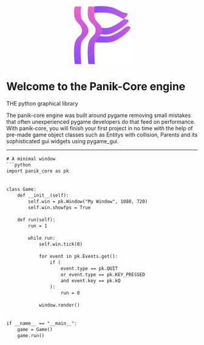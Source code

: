 <p align="center">
  <img src="https://github.com/RedRyan5154/panik-core/blob/master/asstes/logo.png?raw=true" alt="Panik-Core's logo"/>
</p>

# Welcome to the Panik-Core engine

THE python graphical library

The panik-core engine was built around pygame removing small mistakes that often unexperienced pygame developers do that feed on performance.  With panik-core, you will finish your first project in no time with the help of pre-made game object classes such as Entitys with collision, Parents and its sophisticated gui widgets using pygame_gui.

---
```
# A minimal window
```python
import panik_core as pk


class Game:
    def __init__(self):
        self.win = pk.Window("My Window", 1080, 720)
        self.win.showfps = True

    def run(self):
        run = 1

        while run:
            self.win.tick(0)

            for event in pk.Events.get():
                if (
                    event.type == pk.QUIT
                    or event.type == pk.KEY_PRESSED
                    and event.key == pk.kQ
                ):
                    run = 0

            window.render()


if __name__ == "__main__":
    game = Game()
    game.run()

```
